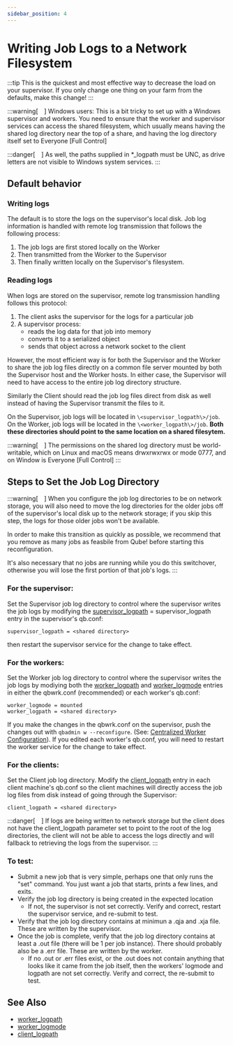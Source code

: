 ```yaml
---
sidebar_position: 4
---
```


# Writing Job Logs to a Network Filesystem

:::tip
This is the quickest and most effective way to decrease the load on your supervisor.  If you only change one thing on your farm from the defaults, make this change!
:::

:::warning[&emsp;]
Windows users: This is a bit tricky to set up with a Windows supervisor and workers. You need to ensure that the worker and supervisor services can access the shared filesystem, which usually means having the shared log directory near the top of a share, and having the log directory itself set to Everyone [Full Control]

:::danger[&emsp;]
As well, the paths supplied in \*\_logpath must be UNC, as drive letters are not visible to Windows system services.
:::

## Default behavior

### Writing logs
The default is to store the logs on the supervisor's local disk.  Job log information is handled with remote log transmission that follows the following process:

1. The job logs are first stored locally on the Worker
2. Then transmitted from the Worker to the Supervisor
3. Then finally written locally on the Supervisor's filesystem.

### Reading logs
When logs are stored on the supervisor, remote log transmission handling follows this protocol:

1. The client asks the supervisor for the logs for a particular job
2. A supervisor process:
	* reads the log data for that job into memory
	* converts it to a serialized object
	* sends that object across a network socket to the client

However, the most efficient way is for both the Supervisor and the Worker to share the job log files directly on a common file server mounted by both the Supervisor host and the Worker hosts. In either case, the Supervisor will need to have access to the entire job log directory structure. 

Similarly the Client should read the job log files direct from disk as well instead of having the Supervisor transmit the files to it.

On the Supervisor, job logs will be located in `\<supervisor_logpath\>/job`. On the Worker, job logs will be located in the `\<worker_logpath\>/job`. **Both these directories should point to the same location on a shared filesytem.**

:::warning[&emsp;]
The permissions on the shared log directory must be world-writable, which on Linux and macOS means drwxrwxrwx or mode 0777, and on Window is Everyone [Full Control]
:::

## Steps to Set the Job Log Directory
:::warning[&emsp;]
When you configure the job log directories to be on network storage, you will also need to move the log directories for the older jobs off of the supervisor's local disk up to the network storage; if you skip this step, the logs for those older jobs won't be available.

In order to make this transition as quickly as possible, we recommend that you remove as many jobs as feasbile from Qube! before starting this reconfiguration.

It's also necessary that no jobs are running while you do this switchover, otherwise you will lose the first portion of that job's logs.
:::

### For the supervisor:
Set the Supervisor job log directory to control where the supervisor writes the job logs by modifying the [supervisor_logpath](../../configuration-parameter-reference/worker_logfile) = supervisor_logpath entry in the supervisor's qb.conf:

```
supervisor_logpath = <shared directory>
```

then restart the supervisor service for the change to take effect.

### For the workers:
Set the Worker job log directory to control where the supervisor writes the job logs by modiying both the [worker_logpath](../../configuration-parameter-reference/worker_logpath) and [worker_logmode](../../configuration-parameter-reference/worker_logmode) entries in either the qbwrk.conf (recommended) or each worker's qb.conf:

```
worker_logmode = mounted
worker_logpath = <shared directory>
```

If you make the changes in the qbwrk.conf on the supervisor, push the changes out with `qbadmin w --reconfigure`.  (See: [Centralized Worker Configuration](/centralized-worker-configuration)). If you edited each worker's qb.conf, you will need to restart the worker service for the change to take effect.

### For the clients:
Set the Client job log directory. Modify the [client_logpath](../../configuration-parameter-reference/client_logpath) entry in each client machine's qb.conf so the client machines will directly access the job log files from disk instead of going through the Supervisor:

```
client_logpath = <shared directory> 
```

:::danger[&emsp;]
If logs are being written to network storage but the client does not have the client_logpath parameter set to point to the root of the log directories, the client will not be able to access the logs directly and will fallback to retrieving the logs from the supervisor.
:::

### To test:
* Submit a new job that is very simple, perhaps one that only runs the "set" command.  You just want a job that starts, prints a few lines, and exits.
* Verify the job log directory is being created in the expected location
	* If not, the supervisor is not set correctly.  Verify and correct, restart the supervisor service, and re-submit to test.
* Verify that the job log directory contains at minimun a .qja and .xja file.  These are written by the supervisor.
* Once the job is complete, verify that the job log directory contains at least a .out file (there will be 1 per job instance).  There should probably also be a .err file.  These are written by the worker.
	* If no .out or .err files exist, or the .out does not contain anything that looks like it came from the job itself, then the workers' logmode and logpath are not set correctly.  Verify and correct, the re-submit to test.

## See Also
* [worker_logpath](../../configuration-parameter-reference/worker_logpath)
* [worker_logmode](../../configuration-parameter-reference/worker_logmode)
* [client_logpath](../../configuration-parameter-reference/client_logpath)
